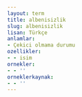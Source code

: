 ```yaml
---
layout: term
title: albenisizlik
slug: albenisizlik
lisan: Türkçe
anlamlar:
- Çekici olmama durumu
ozellikler:
- - isim
ornekler:
- - ''
orneklerkaynak:
- - ''
---
```

